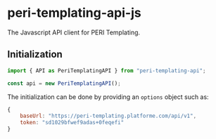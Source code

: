 # peri-templating-api-js

The Javascript API client for PERI Templating.

## Initialization

```javascript 
import { API as PeriTemplatingAPI } from "peri-templating-api";

const api = new PeriTemplatingAPI();
```

The initialization can be done by providing an `options` object such as:

```javascript 
{
    baseUrl: "https://peri-templating.platforme.com/api/v1",
    token: "sd1029bfwef9adas+0feqefi"
}
```
